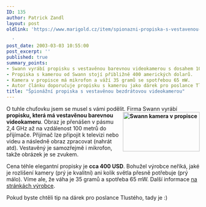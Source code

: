 ```yaml
---
ID: 135
author: Patrick Zandl
layout: post
oldlink: 'https://www.marigold.cz/item/spionazni-propiska-s-vestavenou-bezdratovou-videokamerou

  '
post_date: 2003-03-03 10:55:00
post_excerpt: ''
published: true
summary_points:
- Swann vyrábí propisku s vestavěnou barevnou videokamerou s dosahem 100 metrů.
- Propiska s kamerou od Swann stojí přibližně 400 amerických dolarů.
- Kamera v propisce má mikrofon a váží 35 gramů se spotřebou 65 mW.
- Autor článku doporučuje propisku s kamerou jako dárek pro poslance Tlustého.
title: "Špionážní propiska s vestavěnou bezdrátovou videokamerou"
---
```


<p>
O tuhle chuťovku jsem se musel s vámi podělit. Firma Swann vyrábí <STRONG>propisku, která má <IMG height=103 alt="Swann kamera v propisce" src="/wp-content/uploads/swannpencam.jpg" width=200 align=right>vestavěnou barevnou videokameru</STRONG>. Obraz je přenášen v pásmu 2,4 GHz až na vzdálenost 100 metrů do přijímače. Přijímač lze připojit k televizi nebo videu a následně obraz zpracovat (nahrát atd). Vestavěný je samozřejmě i mikrofon, takže obrázek je se zvukem.</p>

<p>
Cena téhle elegantní propisky je <STRONG>cca 400 USD</STRONG>. Bohužel výrobce neříká, jaké je rozlišení kamery (prý je kvalitní) ani kolik světla přesně potřebuje (prý málo). Víme ale, že váha je 35 gramů a spotřeba 65 mW. Další informace <A href="http://www.swann.com.au/products/security/pencam/pencam.htm#features" target=_blank>na stránkách výrobce</A>.</p>

<p>
Pokud byste chtěli tip na dárek pro poslance Tlustého, tady je :)</p>

<p>
&#160;</p>